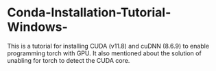 # Conda-Installation-Tutorial-Windows-
This is a tutorial for installing CUDA (v11.8) and cuDNN (8.6.9) to enable programming torch with GPU. It also mentioned about the solution of unabling for torch to detect the CUDA core.

